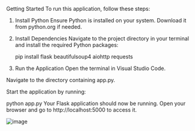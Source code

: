 
Getting Started
To run this application, follow these steps:

1. Install Python
   Ensure Python is installed on your system. Download it from python.org if needed.

2. Install Dependencies
   Navigate to the project directory in your terminal and install the required Python packages:


   pip install flask beautifulsoup4 aiohttp requests

3. Run the Application
   Open the terminal in Visual Studio Code.

Navigate to the directory containing app.py.

Start the application by running:


python app.py
Your Flask application should now be running. Open your browser and go to http://localhost:5000 to access it.


![image](https://github.com/user-attachments/assets/fd446fa0-0968-4b02-a8ca-17cad91afe4c)

